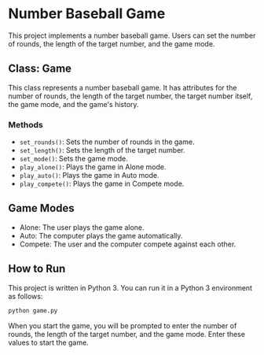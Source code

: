 # Number Baseball Game

This project implements a number baseball game. Users can set the number of rounds, the length of the target number, and the game mode.

## Class: Game

This class represents a number baseball game. It has attributes for the number of rounds, the length of the target number, the target number itself, the game mode, and the game's history.

### Methods

- `set_rounds()`: Sets the number of rounds in the game.
- `set_length()`: Sets the length of the target number.
- `set_mode()`: Sets the game mode.
- `play_alone()`: Plays the game in Alone mode.
- `play_auto()`: Plays the game in Auto mode.
- `play_compete()`: Plays the game in Compete mode.

## Game Modes

- Alone: The user plays the game alone.
- Auto: The computer plays the game automatically.
- Compete: The user and the computer compete against each other.

## How to Run

This project is written in Python 3. You can run it in a Python 3 environment as follows:

```bash
python game.py
```

When you start the game, you will be prompted to enter the number of rounds, the length of the target number, and the game mode. Enter these values to start the game.